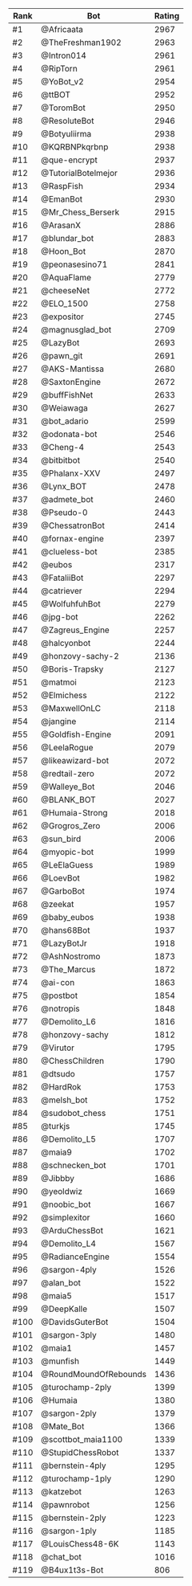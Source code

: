 Rank|Bot|Rating
---|---|---
#1|@Africaata|2967
#2|@TheFreshman1902|2963
#3|@Intron014|2961
#4|@RipTorn|2961
#5|@YoBot_v2|2954
#6|@ttBOT|2952
#7|@ToromBot|2950
#8|@ResoluteBot|2946
#9|@Botyuliirma|2938
#10|@KQRBNPkqrbnp|2938
#11|@que-encrypt|2937
#12|@TutorialBotelmejor|2936
#13|@RaspFish|2934
#14|@EmanBot|2930
#15|@Mr_Chess_Berserk|2915
#16|@ArasanX|2886
#17|@blundar_bot|2883
#18|@Hoon_Bot|2870
#19|@peonasesino71|2841
#20|@AquaFlame|2779
#21|@cheeseNet|2772
#22|@ELO_1500|2758
#23|@expositor|2745
#24|@magnusglad_bot|2709
#25|@LazyBot|2693
#26|@pawn_git|2691
#27|@AKS-Mantissa|2680
#28|@SaxtonEngine|2672
#29|@buffFishNet|2633
#30|@Weiawaga|2627
#31|@bot_adario|2599
#32|@odonata-bot|2546
#33|@Cheng-4|2543
#34|@bitbitbot|2540
#35|@Phalanx-XXV|2497
#36|@Lynx_BOT|2478
#37|@admete_bot|2460
#38|@Pseudo-0|2443
#39|@ChessatronBot|2414
#40|@fornax-engine|2397
#41|@clueless-bot|2385
#42|@eubos|2317
#43|@FataliiBot|2297
#44|@catriever|2294
#45|@WolfuhfuhBot|2279
#46|@jpg-bot|2262
#47|@Zagreus_Engine|2257
#48|@halcyonbot|2244
#49|@honzovy-sachy-2|2136
#50|@Boris-Trapsky|2127
#51|@matmoi|2123
#52|@Elmichess|2122
#53|@MaxwellOnLC|2118
#54|@jangine|2114
#55|@Goldfish-Engine|2091
#56|@LeelaRogue|2079
#57|@likeawizard-bot|2072
#58|@redtail-zero|2072
#59|@Walleye_Bot|2046
#60|@BLANK_BOT|2027
#61|@Humaia-Strong|2018
#62|@Grogros_Zero|2006
#63|@sun_bird|2006
#64|@myopic-bot|1999
#65|@LeElaGuess|1989
#66|@LoevBot|1982
#67|@GarboBot|1974
#68|@zeekat|1957
#69|@baby_eubos|1938
#70|@hans68Bot|1937
#71|@LazyBotJr|1918
#72|@AshNostromo|1873
#73|@The_Marcus|1872
#74|@ai-con|1863
#75|@postbot|1854
#76|@notropis|1848
#77|@Demolito_L6|1816
#78|@honzovy-sachy|1812
#79|@Virutor|1795
#80|@ChessChildren|1790
#81|@dtsudo|1757
#82|@HardRok|1753
#83|@melsh_bot|1752
#84|@sudobot_chess|1751
#85|@turkjs|1745
#86|@Demolito_L5|1707
#87|@maia9|1702
#88|@schnecken_bot|1701
#89|@Jibbby|1686
#90|@yeoldwiz|1669
#91|@noobic_bot|1667
#92|@simplexitor|1660
#93|@ArduChessBot|1621
#94|@Demolito_L4|1567
#95|@RadianceEngine|1554
#96|@sargon-4ply|1526
#97|@alan_bot|1522
#98|@maia5|1517
#99|@DeepKalle|1507
#100|@DavidsGuterBot|1504
#101|@sargon-3ply|1480
#102|@maia1|1457
#103|@munfish|1449
#104|@RoundMoundOfRebounds|1436
#105|@turochamp-2ply|1399
#106|@Humaia|1380
#107|@sargon-2ply|1379
#108|@Mate_Bot|1366
#109|@scottbot_maia1100|1339
#110|@StupidChessRobot|1337
#111|@bernstein-4ply|1295
#112|@turochamp-1ply|1290
#113|@katzebot|1263
#114|@pawnrobot|1256
#115|@bernstein-2ply|1223
#116|@sargon-1ply|1185
#117|@LouisChess48-6K|1143
#118|@chat_bot|1016
#119|@B4ux1t3s-Bot|806
